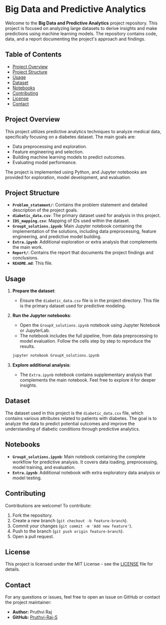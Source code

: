 # Big Data and Predictive Analytics

Welcome to the **Big Data and Predictive Analytics** project repository. This project is focused on analyzing large datasets to derive insights and make predictions using machine learning models. The repository contains code, data, and a report documenting the project's approach and findings.

## Table of Contents

- [Project Overview](#project-overview)
- [Project Structure](#project-structure)
- [Usage](#usage)
- [Dataset](#dataset)
- [Notebooks](#notebooks)
- [Contributing](#contributing)
- [License](#license)
- [Contact](#contact)

## Project Overview

This project utilizes predictive analytics techniques to analyze medical data, specifically focusing on a diabetes dataset. The main goals are:
- Data preprocessing and exploration.
- Feature engineering and selection.
- Building machine learning models to predict outcomes.
- Evaluating model performance.

The project is implemented using Python, and Jupyter notebooks are provided for exploration, model development, and evaluation.

## Project Structure

- **`Problem_statement/`**: Contains the problem statement and detailed description of the project goals.
- **`diabetic_data.csv`**: The primary dataset used for analysis in this project.
- **`IDS_mapping.csv`**: Mapping of IDs used within the dataset.
- **`GroupX_solutions.ipynb`**: Main Jupyter notebook containing the implementation of the solutions, including data preprocessing, feature engineering, and predictive model building.
- **`Extra.ipynb`**: Additional exploration or extra analysis that complements the main work.
- **`Report/`**: Contains the report that documents the project findings and conclusions.
- **`README.md`**: This file.

## Usage

1. **Prepare the dataset**:
    - Ensure the `diabetic_data.csv` file is in the project directory. This file is the primary dataset used for predictive modeling.

2. **Run the Jupyter notebooks**:
    - Open the `GroupX_solutions.ipynb` notebook using Jupyter Notebook or JupyterLab.
    - The notebook includes the full pipeline, from data preprocessing to model evaluation. Follow the cells step by step to reproduce the results.

    ```bash
    jupyter notebook GroupX_solutions.ipynb
    ```

3. **Explore additional analysis**:
    - The `Extra.ipynb` notebook contains supplementary analysis that complements the main notebook. Feel free to explore it for deeper insights.

## Dataset

The dataset used in this project is the `diabetic_data.csv` file, which contains various attributes related to patients with diabetes. The goal is to analyze the data to predict potential outcomes and improve the understanding of diabetic conditions through predictive analytics.

## Notebooks

- **`GroupX_solutions.ipynb`**: Main notebook containing the complete workflow for predictive analysis. It covers data loading, preprocessing, model training, and evaluation.
- **`Extra.ipynb`**: Additional notebook with extra exploratory data analysis or model testing.

## Contributing

Contributions are welcome! To contribute:
1. Fork the repository.
2. Create a new branch (`git checkout -b feature-branch`).
3. Commit your changes (`git commit -m 'Add new feature'`).
4. Push to the branch (`git push origin feature-branch`).
5. Open a pull request.

## License

This project is licensed under the MIT License - see the [LICENSE](LICENSE) file for details.

## Contact

For any questions or issues, feel free to open an issue on GitHub or contact the project maintainer:

- **Author:** Pruthvi Raj
- **GitHub:** [Pruthvi-Raj-S](https://github.com/Pruthvi-Raj-S)
